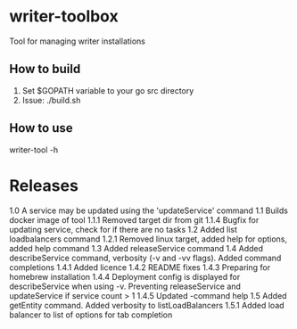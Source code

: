 # writer-toolbox
Tool for managing writer installations

## How to build
1. Set $GOPATH variable to your go src directory
2. Issue: ./build.sh

## How to use

writer-tool -h

# Releases

  1.0      A service may be updated using the 'updateService' command
  1.1      Builds docker image of tool
  1.1.1    Removed target dir from git
  1.1.4    Bugfix for updating service, check for if there are no tasks
  1.2      Added list loadbalancers command
  1.2.1    Removed linux target, added help for options, added help command
  1.3      Added releaseService command
  1.4      Added describeService command, verbosity (-v and -vv flags). Added command completions
  1.4.1    Added licence
  1.4.2    README fixes
  1.4.3    Preparing for homebrew installation
  1.4.4    Deployment config is displayed for describeService when using -v. Preventing releaseService and updateService if service count > 1
  1.4.5    Updated -command help
  1.5      Added getEntity command. Added verbosity to listLoadBalancers
  1.5.1    Added load balancer to list of options for tab completion